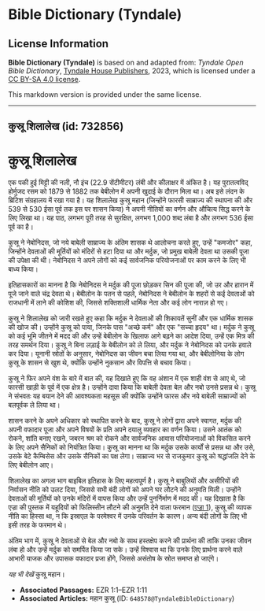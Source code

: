 # Bible Dictionary (Tyndale)

## License Information

**Bible Dictionary (Tyndale)** is based on and adapted from: _Tyndale Open Bible Dictionary_, [Tyndale House Publishers](https://tyndaleopenresources.com/), 2023, which is licensed under a [CC BY-SA 4.0 license](https://creativecommons.org/licenses/by-sa/4.0/legalcode.en).

This markdown version is provided under the same license.



--------------------------------

## कुस्रू शिलालेख (id: 732856)

कुस्रू शिलालेख
==============

एक पकी हुई मिट्टी की नली, नौ इंच (22\.9 सेंटीमीटर) लंबी और कीलाक्षर में अंकित है। यह पुरातत्वविद् होर्मुजद रसम को 1879 से 1882 तक बेबीलोन में अपनी खुदाई के दौरान मिला था। अब इसे लंदन के ब्रिटिश संग्रहालय में रखा गया है। यह शिलालेख कुस्रू महान (जिन्होंने फारसी साम्राज्य की स्थापना की और 539 से 530 ईसा पूर्व तक इस पर शासन किया) ने अपनी नीतियों का वर्णन और औचित्य सिद्ध करने के लिए लिखा था। यह पाठ, लगभग पूरी तरह से सुरक्षित, लगभग 1,000 शब्द लंबा है और लगभग 536 ईसा पूर्व का है।

कुस्रू ने नेबोनिदस, जो नये बाबेली साम्राज्य के अंतिम शासक थे आलोचना करते हुए, उन्हें "कमजोर" कहा, जिन्होंने देवताओं की मूर्तियों को मंदिरों से हटा दिया था और मर्दुक, जो प्रमुख बाबेली देवता था उसकी पूजा की उपेक्षा की थी। नेबोनिदस ने अपने लोगों को कई सार्वजनिक परियोजनाओं पर काम करने के लिए भी बाध्य किया।

इतिहासकारों का मानना ​​है कि नेबोनिदस ने मर्दुक की पूजा छोड़कर सिन की पूजा की, जो उर और हारान में पूजे जाने वाले चंद्र देवता थे। बेबीलोन के पतन से पहले, नेबोनिदस ने बेबीलोन के शहरों से कई देवताओं को राजधानी में लाने की कोशिश की, जिससे शक्तिशाली धार्मिक नेता और कई लोग नाराज़ हो गए।

कुस्रू ने शिलालेख को जारी रखते हुए कहा कि मर्दुक ने देवताओं की शिकायतें सुनीं और एक धार्मिक शासक की खोज की। उन्होंने कुस्रू को पाया, जिनके पास "अच्छे कर्म" और एक "सच्चा हृदय" था। मर्दुक ने कुस्रू को कई भूमि जीतने में मदद की और उन्हें बेबीलोन के खिलाफ आगे बढ़ने का आदेश दिया, उन्हें एक मित्र की तरह समर्थन दिया। कुस्रू ने बिना लड़ाई के बेबीलोन को ले लिया, और मर्दुक ने नेबोनिदस को उनके हवाले कर दिया। यूनानी स्रोतों के अनुसार, नेबोनिदस का जीवन बचा लिया गया था, और बेबीलोनिया के लोग कुस्रू के शासन से खुश थे, क्योंकि उन्होंने नुकसान और विपत्ति से बचाव किया।

कुस्रू ने फिर अपने वंश के बारे में बात की, यह दिखाते हुए कि वह अंशान में एक शाही वंश से आए थे, जो फारसी खाड़ी के पूर्व में एक क्षेत्र है। उन्होंने दावा किया कि बाबेली देवता बेल और नबो उनसे प्रसन्न थे। कुस्रू ने संभवतः यह बयान देने की आवश्यकता महसूस की क्योंकि उन्होंने फारस और नये बाबेली साम्राज्यों को बलपूर्वक ले लिया था।

शासन करने के अपने अधिकार को स्थापित करने के बाद, कुस्रू ने लोगों द्वारा अपने स्वागत, मर्दुक की अपनी वफादार पूजा और अपने विषयों के प्रति अपने दयालु व्यवहार का वर्णन किया। उसने आतंक को रोकने, शांति बनाए रखने, जबरन श्रम को रोकने और सार्वजनिक आवास परियोजनाओं को विकसित करने के लिए अपने सैनिकों को नियंत्रित किया। कुस्रू का मानना ​​था कि मर्दुक उसके कार्यों से प्रसन्न था और उसे, उसके बेटे कैम्बिसेस और उसके सैनिकों का पक्ष लेगा। साम्राज्य भर से राजकुमार कुस्रू को श्रद्धांजलि देने के लिए बेबीलोन आए।

शिलालेख का अगला भाग बाइबिल इतिहास के लिए महत्वपूर्ण है। कुस्रू ने बाबुलियों और असीरियों की निर्वासन नीति को उलट दिया, जिससे सभी बंदी लोगों को अपने घर लौटने की अनुमति मिली। उन्होंने देवताओं की मूर्तियों को उनके मंदिरों में वापस किया और उन्हें पुनर्निर्माण में मदद की। यह दिखाता है कि एज्रा की पुस्तक में यहूदियों को फिलिस्तीन लौटने की अनुमति देने वाला फरमान ([एज्रा 1](https://ref.ly/Ezra1:1-Ezra1:11)), कुस्रू की व्यापक नीति का हिस्सा था, न कि इस्राएल के परमेश्वर में उनके परिवर्तन के कारण। अन्य बंदी लोगों के लिए भी इसी तरह के फरमान थे।

अंतिम भाग में, कुस्रू ने देवताओं से बेल और नबो के साथ हस्तक्षेप करने की प्रार्थना की ताकि उनका जीवन लंबा हो और उन्हें मर्दुक को समर्पित किया जा सके। उन्हें विश्वास था कि उनके लिए प्रार्थना करने वाले आभारी याजक और उपासक वफादार प्रजा होंगे, जिससे असंतोष के स्रोत समाप्त हो जाएंगे।

*यह भी देखें* कुस्रू महान।

* **Associated Passages:** EZR 1:1–EZR 1:11
* **Associated Articles:** महान कुस्रू (ID: `648578@TyndaleBibleDictionary`)

